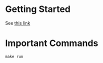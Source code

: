 # Getting Started

See [this link](https://developers.mattermost.com/contribute/webapp/developer-setup/)

# Important Commands

`make run`
